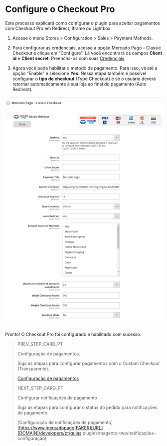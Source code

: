 # Configure o Checkout Pro

Este processo explicará como configurar o plugin para aceitar pagamentos com Checkout Pro em Redirect, Iframe ou Lightbox:

1. Acesse o menu Stores > Configuration > Sales > Payment Methods.

2. Para configurar as credenciais, acesse a opção Mercado Pago - Classic Checkout e clique em “Configure”. Lá você encontrará os campos **Client id** e **Client secret**. Preencha-os com suas [Credenciais]([FAKER][CREDENTIALS][URL]).

3. Agora você pode habilitar o método de pagamento. Para isso, vá até a opção “Enable” e selecione **Yes**. Nessa etapa também é possível configurar o **tipo de checkout** (Type Checkout) e se o usuário deverá retornar automaticamente à sua loja ao final do pagamento (Auto Redirect).

![Configuração de redirecionamento do Checkout Pro](images/magento2/mercadopago_global_configuration.png)

Pronto! O Checkout Pro foi configurado e habilitado com sucesso.

> PREV_STEP_CARD_PT
>
> Configuração de pagamentos.
>
> Siga as etapas para configurar pagamentos com o Custom Checkout (Transparente).
>
> [Configuração de pagamentos](https://www.mercadopago[FAKER][URL][DOMAIN]/developers/pt/guias/plugins/magento-two/payment-configuration)

> NEXT_STEP_CARD_PT
>
> Configurar notificações de pagamento
>
> Siga as etapas para configurar o status do pedido para notificações de pagamento.
>
> [Configuração de notificações de pagamento](https://www.mercadopago[FAKER][URL][DOMAIN]/developers/pt/guias plugins/magento-two/notificações-configuração)
